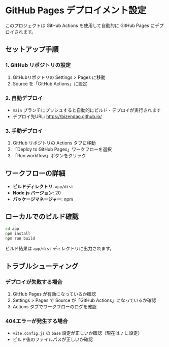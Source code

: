 # GitHub Pages デプロイメント設定

このプロジェクトは GitHub Actions を使用して自動的に GitHub Pages にデプロイされます。

## セットアップ手順

### 1. GitHub リポジトリの設定

1. GitHubリポジトリの Settings > Pages に移動
2. Source を「GitHub Actions」に設定

### 2. 自動デプロイ

- `main` ブランチにプッシュすると自動的にビルド・デプロイが実行されます
- デプロイ先URL: https://bizendao.github.io/

### 3. 手動デプロイ

1. GitHub リポジトリの Actions タブに移動
2. 「Deploy to GitHub Pages」ワークフローを選択
3. 「Run workflow」ボタンをクリック

## ワークフローの詳細

- **ビルドディレクトリ**: `app/dist`
- **Node.js バージョン**: 20
- **パッケージマネージャー**: npm

## ローカルでのビルド確認

```bash
cd app
npm install
npm run build
```

ビルド結果は `app/dist` ディレクトリに出力されます。

## トラブルシューティング

### デプロイが失敗する場合

1. GitHub Pages が有効になっているか確認
2. Settings > Pages で Source が「GitHub Actions」になっているか確認
3. Actions タブでワークフローのログを確認

### 404エラーが発生する場合

- `vite.config.js` の `base` 設定が正しいか確認（現在は `/` に設定）
- ビルド後のファイルパスが正しいか確認